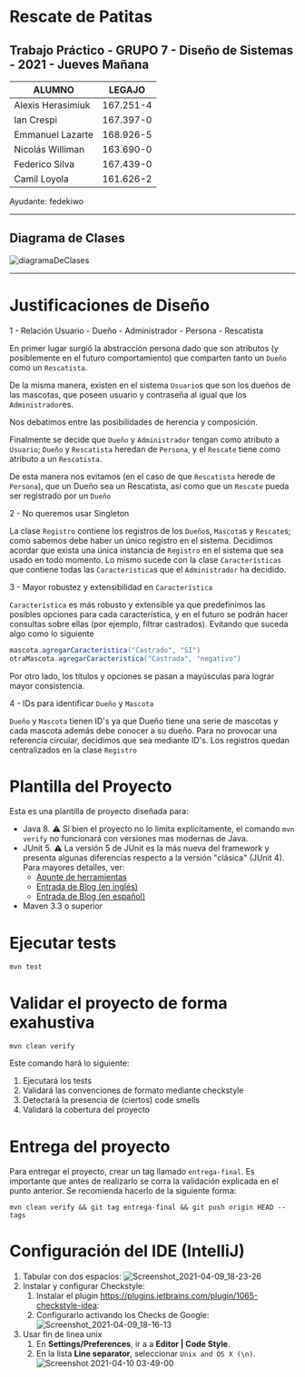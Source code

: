 # Rescate de Patitas

## Trabajo Práctico - GRUPO 7 - Diseño de Sistemas - 2021 - Jueves Mañana

| ALUMNO                            | LEGAJO        |               
| ----------------------------------|:-------------:|
| Alexis Herasimiuk                 | 167.251-4     |
| Ian Crespi                        | 167.397-0     |
| Emmanuel Lazarte                  | 168.926-5     |
| Nicolás Williman                  | 163.690-0     |
| Federico Silva                    | 167.439-0     |
| Camil Loyola                      | 161.626-2     |


Ayudante: fedekiwo

----

## Diagrama de Clases

![diagramaDeClases](http://www.plantuml.com/plantuml/proxy?cache=no&src=https://raw.githubusercontent.com/dds-utn/2021-ju-ma-grupo-7/main/diagramaDeClases.plantuml?token=AKL4DPUCCHGKQ4VV227VBSLAS3XM4)



----

# Justificaciones de Diseño


1 - Relación Usuario - Dueño - Administrador - Persona - Rescatista

En primer lugar surgió la abstracción persona dado que son atributos (y posiblemente en el futuro comportamiento) que comparten tanto un `Dueño` como un `Rescatista`.

De la misma manera, existen en el sistema `Usuario`s que son los dueños de las mascotas, que poseen usuario y contraseña al igual que los `Administrador`es. 

Nos debatimos entre las posibilidades de herencia y composición.

Finalmente se decide que `Dueño` y `Administrador` tengan como atributo a `Usuario`; `Dueño` y `Rescatista` heredan de `Persona`, y el `Rescate` tiene como atributo a un `Rescatista`.

De esta manera nos evitamos (en el caso de que `Rescatista` herede de `Persona`), que un Dueño sea un Rescatista, así como que un `Rescate` pueda ser registrado por un `Dueño`

2 - No queremos usar Singleton

La clase `Registro` contiene los registros de los `Dueño`s, `Mascota`s y `Rescate`s; como sabemos debe haber un único registro en el sistema. Decidimos acordar que exista una única instancia de `Registro` en el sistema que sea usado en todo momento. 
Lo mismo sucede con la clase `Características` que contiene todas las `Caracteristica`s que el `Administrador` ha decidido.

3 - Mayor robustez y extensibilidad en `Característica`

`Característica` es más robusto y extensible ya que predefinimos las posibles opciones para cada característica, y en el futuro se podrán hacer consultas sobre ellas (por ejemplo, filtrar castrados).
Evitando que suceda algo como lo siguiente

```java
mascota.agregarCaracteristica("Castrado", "SI")
otraMascota.agregarCaracteristica("Castrada", "negativo")
```

Por otro lado, los títulos y opciones se pasan a mayúsculas para lograr mayor consistencia.


4 - IDs para identificar `Dueño` y `Mascota`

`Dueño` y `Mascota` tienen ID's ya que Dueño tiene una serie de mascotas y cada mascota además debe conocer a su dueño. Para no provocar una referencia circular, decidimos que sea mediante ID's. 
Los registros quedan centralizados en la clase `Registro`









# Plantilla del Proyecto


Esta es una plantilla de proyecto diseñada para: 

* Java 8. :warning: Si bien el proyecto no lo limita explícitamente, el comando `mvn verify` no funcionará con versiones mas modernas de Java. 
* JUnit 5. :warning: La versión 5 de JUnit es la más nueva del framework y presenta algunas diferencias respecto a la versión "clásica" (JUnit 4). Para mayores detalles, ver: 
  *  [Apunte de herramientas](https://docs.google.com/document/d/1VYBey56M0UU6C0689hAClAvF9ILE6E7nKIuOqrRJnWQ/edit#heading=h.dnwhvummp994)
  *  [Entrada de Blog (en inglés)](https://www.baeldung.com/junit-5-migration) 
  *  [Entrada de Blog (en español)](https://www.paradigmadigital.com/dev/nos-espera-junit-5/)
* Maven 3.3 o superior

# Ejecutar tests

```
mvn test
```

# Validar el proyecto de forma exahustiva

```
mvn clean verify
```

Este comando hará lo siguiente:

 1. Ejecutará los tests
 2. Validará las convenciones de formato mediante checkstyle
 3. Detectará la presencia de (ciertos) code smells
 4. Validará la cobertura del proyecto

# Entrega del proyecto

Para entregar el proyecto, crear un tag llamado `entrega-final`. Es importante que antes de realizarlo se corra la validación
explicada en el punto anterior. Se recomienda hacerlo de la siguiente forma:

```
mvn clean verify && git tag entrega-final && git push origin HEAD --tags
```

# Configuración del IDE (IntelliJ)

 1. Tabular con dos espacios: ![Screenshot_2021-04-09_18-23-26](https://user-images.githubusercontent.com/677436/114242543-73e1fe00-9961-11eb-9a61-7e34be9fb8de.png)
 2. Instalar y configurar Checkstyle:
    1. Instalar el plugin https://plugins.jetbrains.com/plugin/1065-checkstyle-idea:
    2. Configurarlo activando los Checks de Google: ![Screenshot_2021-04-09_18-16-13](https://user-images.githubusercontent.com/677436/114242548-75132b00-9961-11eb-972e-28e6e1412979.png)
 3. Usar fin de linea unix
    1. En **Settings/Preferences**, ir a a **Editor | Code Style**.
    2. En la lista **Line separator**, seleccionar `Unix and OS X (\n)`.
 ![Screenshot 2021-04-10 03-49-00](https://user-images.githubusercontent.com/11875266/114260872-c6490c00-99ad-11eb-838f-022acc1903f4.png)
